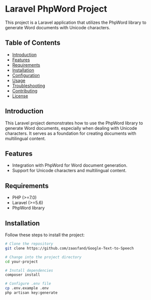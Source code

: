 # Laravel PhpWord Project

This project is a Laravel application that utilizes the PhpWord library to generate Word documents with Unicode characters.

## Table of Contents

- [Introduction](#introduction)
- [Features](#features)
- [Requirements](#requirements)
- [Installation](#installation)
- [Configuration](#configuration)
- [Usage](#usage)
- [Troubleshooting](#troubleshooting)
- [Contributing](#contributing)
- [License](#license)

## Introduction

This Laravel project demonstrates how to use the PhpWord library to generate Word documents, especially when dealing with Unicode characters. It serves as a foundation for creating documents with multilingual content.

## Features

- Integration with PhpWord for Word document generation.
- Support for Unicode characters and multilingual content.

## Requirements

- PHP (>=7.0)
- Laravel (>=5.6)
- PhpWord library

## Installation

Follow these steps to install the project:

```bash
# Clone the repository
git clone https://github.com/zaasfand/Google-Text-to-Speech

# Change into the project directory
cd your-project

# Install dependencies
composer install

# Configure .env file
cp .env.example .env
php artisan key:generate
